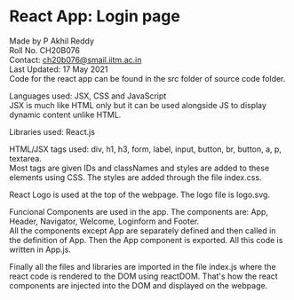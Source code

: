 # React App: Login page

Made by P Akhil Reddy  
Roll No. CH20B076  
Contact: ch20b076@smail.iitm.ac.in  
Last Updated: 17 May 2021  
Code for the react app can be found in the src folder of source code folder.  

Languages used: JSX, CSS and JavaScript  
JSX is much like HTML only but it can be used alongside JS to display dynamic content unlike HTML.  

Libraries used: React.js  

HTML/JSX tags used: div, h1, h3, form, label, input, button, br, button, a, p, textarea.  
Most tags are given IDs and classNames and styles are added to these elements using CSS. The styles are added through the file index.css.  

React Logo is used at the top of the webpage. The logo file is logo.svg.  

Funcional Components are used in the app. The components are: App, Header, Navigator, Welcome, Loginform and Footer.  
All the components except App are separately defined and then called in the definition of App. Then the App component is exported. All this code is written in App.js.  

Finally all the files and libraries are imported in the file index.js where the react code is rendered to the DOM using reactDOM. That's how the react components are injected into the DOM and displayed on the webpage.
